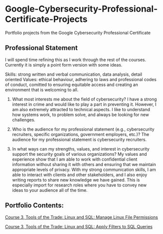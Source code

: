 # Google-Cybersecurity-Professional-Certificate-Projects
Portfolio projects from the Google Cybersecurity Professional Certificate

## Professional Statement

I will spend time refining this as I work through the rest of the courses. Currently it is simply a point form version with some ideas.

Skills: strong written and verbal communication, data analysis, detail oriented
Values: ethical behaviour, adhering to laws and professional codes of conduct, comitted to ensuring equitable access and creating an environment that is welcoming to all.

1. What most interests me about the field of cybersecurity?
I have a strong interest in crime and would like to play a part in preventing it. However, I am also extremely attracted to technical aspects. I like to understand how systems work, to problem solve, and always be looking for new challenges.

2. Who is the audience for my professional statement (e.g., cybersecurity recruiters,
specific organizations, government employers, etc.)?
The audience for my professional statement is cybersecurity recruiters.

3. In what ways can my strengths, values, and interest in cybersecurity support the
security goals of various organizations?
My values and experience show that I am able to work with confidential client information without sharing it with others and ensuring that we maintain appropriate levels of privacy. With my strong communication skills, I am able to interact with clients and other stakeholders, and I also enjoy writing reports to share new knowledge we have gained. This is especially import for research roles where you have to convey new ideas to your audience all of the time.

## Portfolio Contents:

[Course 3, Tools of the Trade: Linux and SQL: Manage Linux File Permissions](manage-linux-file-permissions/manage-linux-file-permissions.md)

[Course 3, Tools of the Trade: Linux and SQL: Apply Filters to SQL Queries](apply-filters-to-SQL-queries/apply-filters-to-SQL-queries.md)
